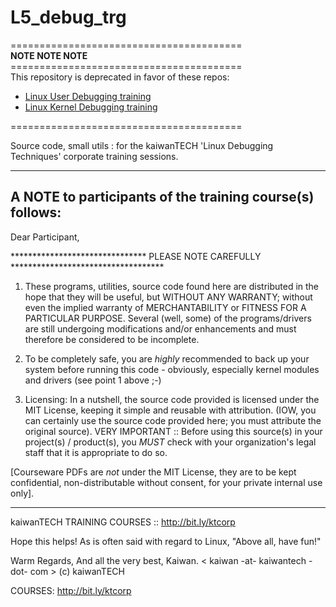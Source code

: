 # L5_debug_trg

======================================== <br>
**NOTE NOTE NOTE** <br>
======================================== <br>
This repository is deprecated in favor of these repos:

- [Linux User Debugging training](https://github.com/kaiwan/L5_user_debug/)
- [Linux Kernel Debugging training](https://github.com/kaiwan/L5_kernel_debug)

======================================== <br>


Source code, small utils : for the kaiwanTECH 'Linux Debugging Techniques' corporate
training sessions.

-----------------------------------------------------------
A NOTE to participants of the training course(s) follows:
-----------------------------------------------------------

Dear Participant,

******************************* PLEASE NOTE CAREFULLY ***********************************

1. These programs, utilities, source code found here are distributed in the hope that
they will be useful, but WITHOUT ANY WARRANTY; without even the implied warranty of
MERCHANTABILITY or FITNESS FOR A PARTICULAR PURPOSE.
Several (well, some) of the programs/drivers are still undergoing modifications 
and/or enhancements and must therefore be considered to be incomplete.

2. To be completely safe, you are *highly* recommended to back up your system
before running this code - obviously, especially kernel modules and drivers 
(see point 1 above ;-)

3. Licensing:
In a nutshell, the source code provided is licensed under the MIT License, 
keeping it simple and reusable with attribution. (IOW, you can certainly use 
the source code provided here; you must attribute the original source).
VERY IMPORTANT :: 
Before using this source(s) in your project(s) / product(s), you *MUST* check
with your organization's legal staff that it is appropriate to do so.

[Courseware PDFs are *not* under the MIT License, they are to be kept
confidential, non-distributable without consent, for your private internal
use only].

*******************************************************************************

kaiwanTECH TRAINING COURSES :: 
http://bit.ly/ktcorp

Hope this helps! As is often said with regard to Linux, 
"Above all, have fun!"

Warm Regards,
And all the very best,
Kaiwan.
< kaiwan -at- kaiwantech -dot- com >
(c) kaiwanTECH

COURSES: http://bit.ly/ktcorp
